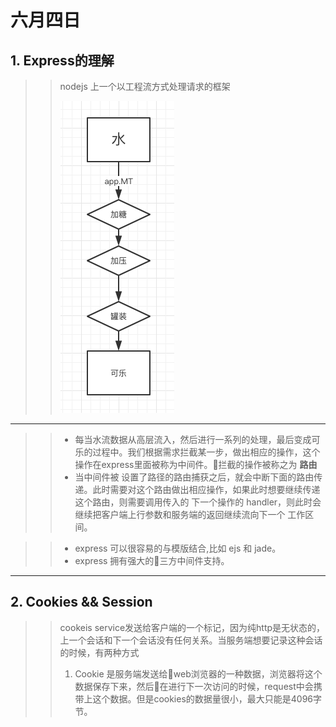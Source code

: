 # 六月四日
## 1. Express的理解
>> nodejs 上一个以工程流方式处理请求的框架
>>
>>![Alt text](./middleWare.png)
---
>>- 每当水流数据从高层流入，然后进行一系列的处理，最后变成可乐的过程中。我们根据需求拦截某一步，做出相应的操作，这个操作在express里面被称为中间件。拦截的操作被称之为 __路由__
>>- 当中间件被 设置了路径的路由捕获之后，就会中断下面的路由传递。此时需要对这个路由做出相应操作，如果此时想要继续传递这个路由，则需要调用传入的 下一个操作的 handler，则此时会继续把客户端上行参数和服务端的返回继续流向下一个 工作区间。

>>- express 可以很容易的与模版结合,比如 ejs 和 jade。
>>- express 拥有强大的三方中间件支持。

---
## 2. Cookies && Session
>> cookeis service发送给客户端的一个标记，因为纯http是无状态的，上一个会话和下一个会话没有任何关系。当服务端想要记录这种会话的时候，有两种方式
>> 1. Cookie 是服务端发送给web浏览器的一种数据，浏览器将这个数据保存下来，然后在进行下一次访问的时候，request中会携带上这个数据。但是cookies的数据量很小，最大只能是4096字节。
